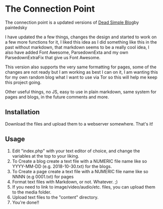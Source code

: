 # The Connection Point
The connection point is a updated versions of [Dead Simple Blog](https://github.com/paintedsky/dead-simple-blog)by paintedsky

I have updated the a few things, changes the design and started to work on a few more functions for it, I liked this idea as I did something like
this in the past without markdown, that markdown seems to be a really cool idea, I also have added Font Awesome, ParsedownExta and my own ParsedownExtraFix
that give us Font Awesome.

This version also supports the very same formatting for pages, some of the changes are not ready but I am working as best I can on it, I am wanting this for my own
random blog what I want to use via Tor so this will help me keep this project going.

Other useful things, no JS, easy to use in plain markdown, same system for pages and blogs, in the future comments and more.


## Installation

Download the files and upload them to a webserver somewhere. That's it!


## Usage

1. Edit "index.php" with your text editor of choice, and change the variables at the top to your liking.
2. To Create a blog create a text file with a NUMERIC file name like so YYYY-MM-DD (e.g. 2018-10-30.txt) for the blogs.
3. To Create a page create a text file with a NUMERIC file name like so NNNN (e.g 0001.txt) for pages
4. Format text files with Markdown, or not. Whatever. ;)
5. If you need to link to image/video/audio/etc. files, you can upload them to the media folder.
6. Upload text files to the "content" directory.
7. You're done!!
